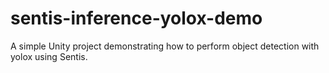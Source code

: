# sentis-inference-yolox-demo
 A simple Unity project demonstrating how to perform object detection with yolox using Sentis. 
